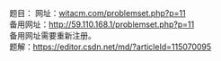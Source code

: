 题目：
网址：[witacm.com/problemset.php?p=11](witacm.com/problemset.php?p=11)  
备用网址：http://59.110.168.1/problemset.php?p=11  
备用网址需要重新注册。  
题解：https://editor.csdn.net/md/?articleId=115070095
